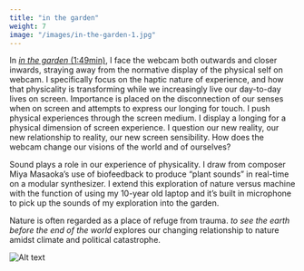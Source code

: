 ```yaml
---
title: "in the garden"
weight: 7
image: "/images/in-the-garden-1.jpg"
---
```


In [*in the garden* (1:49min)](https://vimeo.com/523039338), I face the webcam both outwards and closer inwards, straying away from the normative display of the physical self on webcam. I specifically focus on the haptic nature of experience, and how that physicality is transforming while we increasingly live our day-to-day lives on screen. Importance is placed on the disconnection of our senses when on screen and attempts to express our longing for touch. I push physical experiences through the screen medium. I display a longing for a physical dimension of screen experience. I question our new reality, our new relationship to reality, our new screen sensibility. How does the webcam change our visions of the world and of ourselves?

Sound plays a role in our experience of physicality. I draw from composer Miya Masaoka’s use of biofeedback to produce “plant sounds” in real-time on a modular synthesizer. I extend this exploration of nature versus machine with the function of using my 10-year old laptop and it’s built in microphone to pick up the sounds of my exploration into the garden.

Nature is often regarded as a place of refuge from trauma. *to see the earth before the end of the world* explores our changing relationship to nature amidst climate and political catastrophe.

![Alt text](/images/in-the-garden-2.jpg)